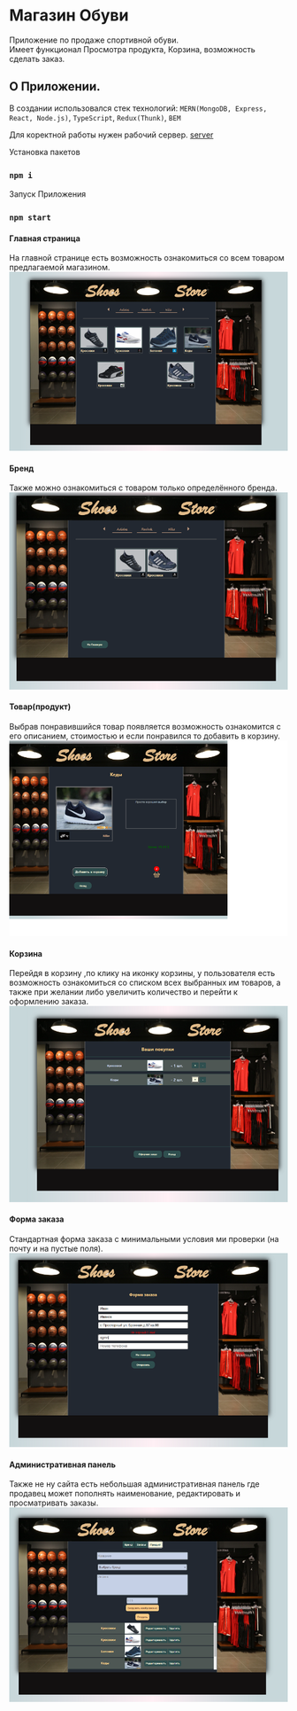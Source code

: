 # Магазин Обуви
Приложение по продаже спортивной обуви.</br>
Имеет функционал Просмотра продукта,
Корзина, возможность сделать заказ.

## О Приложении.

В создании использовался стек технологий: `MERN(MongoDB, Express, React, Node.js)`, `TypeScript`, `Redux(Thunk)`, `BEM`

Для коректной работы нужен рабочий сервер. [server](https://github.com/ApprenticeWeb/shoes-store-server) 

Установка пакетов
### `npm i`

Запуск Приложения
### `npm start`

#### Главная страница 
На главной странице есть возможность ознакомиться со всем товаром предлагаемой магазином.
![main](https://github.com/ApprenticeWeb/shoes-store-frontend/blob/main/picture_for_github/main.png)
#### Бренд
Также можно ознакомиться с товаром только определённого бренда.
![main](https://github.com/ApprenticeWeb/shoes-store-frontend/blob/main/picture_for_github/category.png)
#### Товар(продукт)
Выбрав понравившийся товар появляется возможность ознакомится с его описанием, стоимостью и если понравился то добавить в корзину.
![main](https://github.com/ApprenticeWeb/shoes-store-frontend/blob/main/picture_for_github/choice.png)
#### Корзина
Перейдя в корзину ,по клику на иконку корзины, у пользователя есть возможность ознакомиться со списком всех выбранных им товаров,
а также при желании либо увеличить количество и перейти к оформлению заказа.
![main](https://github.com/ApprenticeWeb/shoes-store-frontend/blob/main/picture_for_github/basket.png)
#### Форма заказа
Стандартная форма заказа с минимальными условия ми проверки (на почту и на пустые поля).
![main](https://github.com/ApprenticeWeb/shoes-store-frontend/blob/main/picture_for_github/form.png)
#### Административная панель
Также не ну сайта есть небольшая административная панель где продавец может пополнять наименование, редактировать и просматривать заказы.</br>
![main](https://github.com/ApprenticeWeb/shoes-store-frontend/blob/main/picture_for_github/admin-panel.png)
